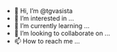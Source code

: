 - 👋 Hi, I’m @tgvasista
- 👀 I’m interested in ...
- 🌱 I’m currently learning ...
- 💞️ I’m looking to collaborate on ...
- 📫 How to reach me ...

<!---
tgvasista/tgvasista is a ✨ special ✨ repository because its `README.md` (this file) appears on your GitHub profile.
You can click the Preview link to take a look at your changes.
--->
